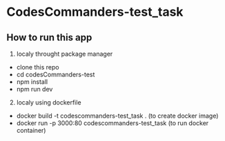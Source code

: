 # CodesCommanders-test_task

## How to run this app

1. localy throught package manager
- clone this repo
- cd codesCommanders-test
- npm install
- npm run dev

2. localy using dockerfile
- docker build -t codescommanders-test_task . (to create docker image)
- docker run -p 3000:80 codescommanders-test_task (to run docker container)

